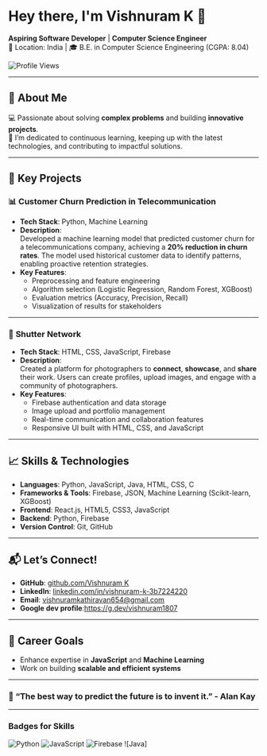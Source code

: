 # Hey there, I'm **Vishnuram K** 👋  
**Aspiring Software Developer** | **Computer Science Engineer**  
📍 Location: India | 🎓 B.E. in Computer Science Engineering (CGPA: 8.04)  

![Profile Views](https://komarev.com/ghpvc/?username=VishnuramK)  

---

## 🌟 About Me  
💻 Passionate about solving **complex problems** and building **innovative projects**.  
🚀 I’m dedicated to continuous learning, keeping up with the latest technologies, and contributing to impactful solutions.  

---

## 💼 Key Projects  

### 📊 **Customer Churn Prediction in Telecommunication**  
- **Tech Stack**: Python, Machine Learning  
- **Description**:  
  Developed a machine learning model that predicted customer churn for a telecommunications company, achieving a **20% reduction in churn rates**. The model used historical customer data to identify patterns, enabling proactive retention strategies.  
- **Key Features**:  
  - Preprocessing and feature engineering  
  - Algorithm selection (Logistic Regression, Random Forest, XGBoost)  
  - Evaluation metrics (Accuracy, Precision, Recall)  
  - Visualization of results for stakeholders  

---

### 📸 **Shutter Network**  
- **Tech Stack**: HTML, CSS, JavaScript, Firebase  
- **Description**:  
  Created a platform for photographers to **connect**, **showcase**, and **share** their work. Users can create profiles, upload images, and engage with a community of photographers.  
- **Key Features**:  
  - Firebase authentication and data storage  
  - Image upload and portfolio management  
  - Real-time communication and collaboration features  
  - Responsive UI built with HTML, CSS, and JavaScript  

---

## 📈 Skills & Technologies  

- **Languages**: Python, JavaScript, Java, HTML, CSS, C  
- **Frameworks & Tools**: Firebase, JSON, Machine Learning (Scikit-learn, XGBoost)  
- **Frontend**: React.js, HTML5, CSS3, JavaScript  
- **Backend**: Python, Firebase  
- **Version Control**: Git, GitHub  

---

## 📬 Let’s Connect!  
- **GitHub**: [github.com/Vishnuram K](https://github.com/vishnuram18)  
- **LinkedIn**: [linkedin.com/in/vishnuram-k-3b7224220](https://www.linkedin.com/in/vishnuram-k-3b7224220)  
- **Email**: vishnuramkathiravan654@gmail.com
- **Google dev profile**:https://g.dev/vishnuram1807

---

## 🎯 Career Goals  
- Enhance expertise in **JavaScript** and **Machine Learning**  
- Work on building **scalable and efficient systems**  

---

### 💬 “**The best way to predict the future is to invent it.**” - Alan Kay

---

### **Badges for Skills**
![Python](https://img.shields.io/badge/-Python-blue)
![JavaScript](https://img.shields.io/badge/-JavaScript-yellow)
![Firebase](https://img.shields.io/badge/-Firebase-orange)
![Java]
